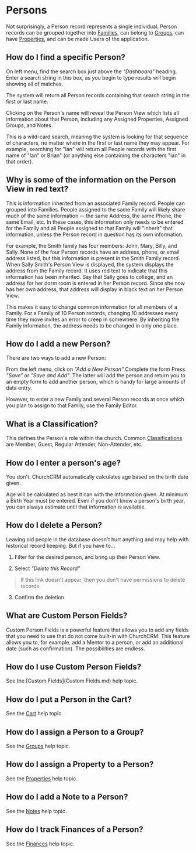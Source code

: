 # Persons

Not surprisingly, a Person record represents a single individual. Person records can be grouped together into [Families](families.md), can belong to [Groups](Groups.md), can have [Properties](Properties.md), and can be made Users of the application.

## How do I find a specific Person?

On left menu, find the search box just above the _"Dashboard"_ heading. Enter a search string in this box, as you begin to type results will begin showing all of matches.

The system will return all Person records containing that search string in the first or last name.

Clicking on the Person's name will reveal the Person View which lists all information about that Person, including any Assigned Properties, Assigned Groups, and Notes.

This is a wild-card search, meaning the system is looking for that sequence of characters, no matter where in the first or last name they may appear. For example, searching for "Ian" will return all People records with the first name of "Ian" or Brian" (or anything else containing the characters "ian" in that order).

## Why is some of the information on the Person View in red text?

This is information inherited from an associated Family record. People can grouped into Families. People assigned to the same Family will likely share much of the same information -- the same Address, the same Phone, the same Email, etc. In these cases, this information only needs to be entered for the Family and all People assigned to that Family will "inherit" that information, unless the Person record in question has its own information.

For example, the Smith family has four members: John, Mary, Billy, and Sally. None of the four Person records have an address, phone, or email address listed, but this information is present in the Smith Family record. When Sally Smith's Person View is displayed, the system displays the address from the Family record. It uses red text to indicate that this information has been inherited. Say that Sally goes to college, and an address for her dorm room is entered in her Person record. Since she now has her own address, that address will display in black text on her Person View.

This makes it easy to change common information for all members of a Family. For a Family of 10 Person records, changing 10 addresses every time they move invites an error to creep in somewhere. By inheriting the Family information, the address needs to be changed in only one place.

## How do I add a new Person?

There are two ways to add a new Person:

From the left menu, click on _"Add a New Person"_
Complete the form Press _"Save"_ or _"Save and Add"_. The latter will add the person and return you to an empty form to add another person, which is handy for large amounts of data entry.

However, to enter a new Family and several Person records at once which you plan to assign to that Family, use the Family Editor.

## What is a Classification?

This defines the Person's role within the church. Common [Classifications](Classifications.md) are Member, Guest, Regular Attender, Non-Attender, etc.

## How do I enter a person's age?

You don't. ChurchCRM automatically calculates age based on the birth date given.

Age will be calculated as best it can with the information given. At minimum a Birth Year must be entered. Even if you don't know a person's birth year, you can always estimate until that information is available.

## How do I delete a Person?

Leaving old people in the database doesn't hurt anything and may help with historical record keeping. But if you have to...

1. Filter for the desired person, and bring up their Person View.

2. Select _"Delete this Record"_
> If this link doesn't appear, then you don't have permissions to delete records

3. Confirm the deletion

## What are Custom Person Fields?

Custom Person Fields is a powerful feature that allows you to add any fields that you need to use that do not come built-in with ChurchCRM. This feature allows you to, for example, add a Mentor to a person, or add an additional date (such as confirmation). The possibilities are endless.

## How do I use Custom Person Fields?

See the [Custom Fields](Custom Fields.md) help topic.

## How do I put a Person in the Cart?

See the [Cart](Cart.md) help topic.

## How do I assign a Person to a Group?

See the [Groups](Groups.md) help topic.

## How do I assign a Property to a Person?

See the [Properties](Properties.md) help topic.

## How do I add a Note to a Person?

See the [Notes](Notes.md) help topic.

## How do I track Finances of a Person?

See the [Finances](Finances.md) help topic.
